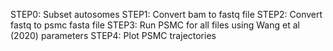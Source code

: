 STEP0: Subset autosomes
STEP1: Convert bam to fastq file
STEP2: Convert fastq to psmc fasta file
STEP3: Run PSMC for all files using Wang et al (2020) parameters
STEP4: Plot PSMC trajectories

